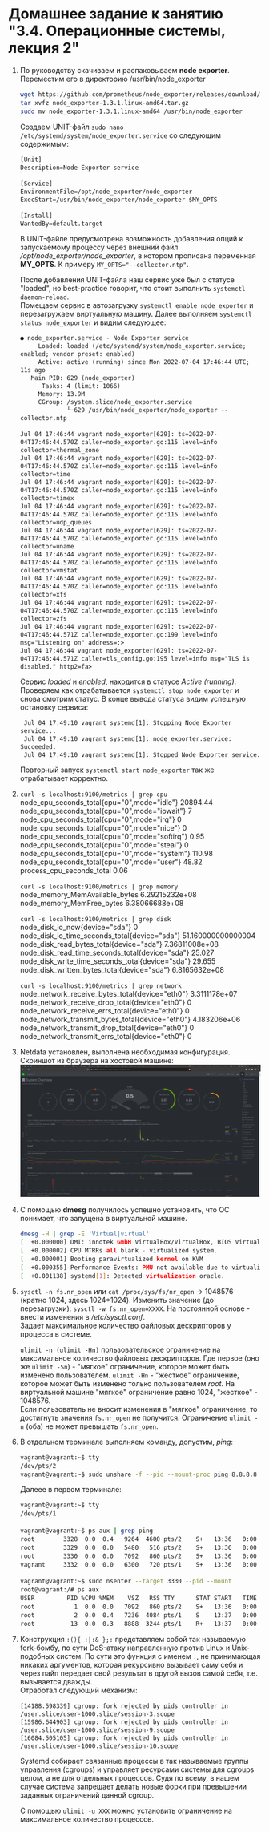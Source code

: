 # Домашнее задание к занятию "3.4. Операционные системы, лекция 2"  

1. По руководству скачиваем и распаковываем **node exporter**. Переместим его в директорию /usr/bin/node_exporter  
   ```bash
   wget https://github.com/prometheus/node_exporter/releases/download/v1.3.1/node_exporter-1.3.1.linux-amd64.tar.gz
   tar xvfz node_exporter-1.3.1.linux-amd64.tar.gz
   sudo mv node_exporter-1.3.1.linux-amd64 /usr/bin/node_exporter
   ```
   
   Создаем UNIT-файл `sudo nano /etc/systemd/system/node_exporter.service` со следующим содержимым:  

   ```
   [Unit]
   Description=Node Exporter service
   
   [Service]
   EnvironmentFile=/opt/node_exporter/node_exporter
   ExecStart=/usr/bin/node_exporter/node_exporter $MY_OPTS
   
   [Install]
   WantedBy=default.target
   ```
   
   В UNIT-файле предусмотрена возможность добавления опций к запускаемому процессу через внешний файл */opt/node_exporter/node_exporter*, в котором прописана переменная **MY_OPTS**. К примеру `MY_OPTS="--collector.ntp"`.  

   После добавления UNIT-файла наш сервис уже был с статусе "loaded", но best-practice говорит, что стоит выполнить `systemctl daemon-reload`.  
   Помещаем сервис в автозагрузку `systemctl enable node_exporter` и перезагружаем виртуальную машину. Далее выполняем `systemctl status node_exporter` и видим следующее:  

   ```
   ● node_exporter.service - Node Exporter service
        Loaded: loaded (/etc/systemd/system/node_exporter.service; enabled; vendor preset: enabled)
        Active: active (running) since Mon 2022-07-04 17:46:44 UTC; 11s ago
      Main PID: 629 (node_exporter)
         Tasks: 4 (limit: 1066)
        Memory: 13.9M
        CGroup: /system.slice/node_exporter.service
                └─629 /usr/bin/node_exporter/node_exporter --collector.ntp

   Jul 04 17:46:44 vagrant node_exporter[629]: ts=2022-07-04T17:46:44.570Z caller=node_exporter.go:115 level=info collector=thermal_zone
   Jul 04 17:46:44 vagrant node_exporter[629]: ts=2022-07-04T17:46:44.570Z caller=node_exporter.go:115 level=info collector=time
   Jul 04 17:46:44 vagrant node_exporter[629]: ts=2022-07-04T17:46:44.570Z caller=node_exporter.go:115 level=info collector=timex
   Jul 04 17:46:44 vagrant node_exporter[629]: ts=2022-07-04T17:46:44.570Z caller=node_exporter.go:115 level=info collector=udp_queues
   Jul 04 17:46:44 vagrant node_exporter[629]: ts=2022-07-04T17:46:44.570Z caller=node_exporter.go:115 level=info collector=uname
   Jul 04 17:46:44 vagrant node_exporter[629]: ts=2022-07-04T17:46:44.570Z caller=node_exporter.go:115 level=info collector=vmstat
   Jul 04 17:46:44 vagrant node_exporter[629]: ts=2022-07-04T17:46:44.570Z caller=node_exporter.go:115 level=info collector=xfs
   Jul 04 17:46:44 vagrant node_exporter[629]: ts=2022-07-04T17:46:44.570Z caller=node_exporter.go:115 level=info collector=zfs
   Jul 04 17:46:44 vagrant node_exporter[629]: ts=2022-07-04T17:46:44.571Z caller=node_exporter.go:199 level=info msg="Listening on" address=:>
   Jul 04 17:46:44 vagrant node_exporter[629]: ts=2022-07-04T17:46:44.571Z caller=tls_config.go:195 level=info msg="TLS is disabled." http2=fa>

   ```

   Сервис *loaded* и *enabled*, находится в статусе *Active (running)*. Проверяем как отрабатывается `systemctl stop node_exporter` и снова смотрим статус. В конце вывода статуса видим успешную остановку сервиса:  
   ```
    Jul 04 17:49:10 vagrant systemd[1]: Stopping Node Exporter service...
    Jul 04 17:49:10 vagrant systemd[1]: node_exporter.service: Succeeded.
    Jul 04 17:49:10 vagrant systemd[1]: Stopped Node Exporter service.
   ```
   Повторный запуск `systemctl start node_exporter` так же отрабатывает корректно.  
2. `curl -s localhost:9100/metrics | grep cpu`  
   node_cpu_seconds_total{cpu="0",mode="idle"} 20894.44
   node_cpu_seconds_total{cpu="0",mode="iowait"} 7
   node_cpu_seconds_total{cpu="0",mode="irq"} 0
   node_cpu_seconds_total{cpu="0",mode="nice"} 0
   node_cpu_seconds_total{cpu="0",mode="softirq"} 0.95
   node_cpu_seconds_total{cpu="0",mode="steal"} 0
   node_cpu_seconds_total{cpu="0",mode="system"} 110.98
   node_cpu_seconds_total{cpu="0",mode="user"} 48.82
   process_cpu_seconds_total 0.06


   `curl -s localhost:9100/metrics | grep memory`
   node_memory_MemAvailable_bytes 6.29215232e+08
   node_memory_MemFree_bytes 6.38066688e+08
   
   `curl -s localhost:9100/metrics | grep disk`
   node_disk_io_now{device="sda"} 0
   node_disk_io_time_seconds_total{device="sda"} 51.160000000000004
   node_disk_read_bytes_total{device="sda"} 7.36811008e+08
   node_disk_read_time_seconds_total{device="sda"} 25.027
   node_disk_write_time_seconds_total{device="sda"} 29.655
   node_disk_written_bytes_total{device="sda"} 6.8165632e+08

   `curl -s localhost:9100/metrics | grep network`
   node_network_receive_bytes_total{device="eth0"} 3.3111178e+07
   node_network_receive_drop_total{device="eth0"} 0
   node_network_receive_errs_total{device="eth0"} 0
   node_network_transmit_bytes_total{device="eth0"} 4.183206e+06
   node_network_transmit_drop_total{device="eth0"} 0
   node_network_transmit_errs_total{device="eth0"} 0

3. Netdata установлен, выполнена необходимая конфигурация. Скриншот из браузера на хостовой машине:
   ![Netdata on local machine](images/hw-3.4-3.png)

4. С помощью **dmesg** получилось успешно установить, что ОС понимает, что запущена в виртуальной машине.  
   ```bash
   dmesg -H | grep -E 'Virtual|virtual'
   [  +0.000000] DMI: innotek GmbH VirtualBox/VirtualBox, BIOS VirtualBox 12/01/2006
   [  +0.000002] CPU MTRRs all blank - virtualized system.
   [  +0.000001] Booting paravirtualized kernel on KVM
   [  +0.000355] Performance Events: PMU not available due to virtualization, using software events only.
   [  +0.001138] systemd[1]: Detected virtualization oracle.
   ```

5. `sysctl -n fs.nr_open` или `cat /proc/sys/fs/nr_open` -> 1048576 (кратно 1024, здесь 1024\*1024). Изменить значение (до перезагрузки): `sysctl -w fs.nr_open=XXXX`. На постоянной основе - внести изменения в */etc/sysctl.conf*.  
   Задает максимальное количество файловых дескрипторов у процесса в системе.  

   `ulimit -n (ulimit -Hn)` пользовательское ограничение на максимальное количество файловых дескрипторов. Где первое (оно же `ulimit -Sn`) - "мягкое" ограничение, которое может быть изменено пользователем. `ulimit -Hn` - "жесткое" ограничение, которое может быть изменено только пользователем *root*. На виртуальной машине "мягкое" ограничение равно 1024, "жесткое" - 1048576.   
   Если пользователь не вносит изменения в "мягкое" ограничение, то достигнуть значения `fs.nr_open` не получится. Ограничение `ulimit -n` (оба) не может превышать `fs.nr_open`.  

6. В отдельном терминале выполняем команду, допустим, *ping*:  
   ```bash
   vagrant@vagrant:~$ tty
   /dev/pts/2
   vagrant@vagrant:~$ sudo unshare -f --pid --mount-proc ping 8.8.8.8
   ```
   Далеее в первом терминале:  
   ```bash
   vagrant@vagrant:~$ tty
   /dev/pts/1

   vagrant@vagrant:~$ ps aux | grep ping
   root        3328  0.0  0.4   9264  4600 pts/2    S+   13:36   0:00 sudo unshare -f --pid --mount-proc ping 8.8.8.8
   root        3329  0.0  0.0   5480   516 pts/2    S+   13:36   0:00 unshare -f --pid --mount-proc ping 8.8.8.8
   root        3330  0.0  0.0   7092   860 pts/2    S+   13:36   0:00 ping 8.8.8.8
   vagrant     3332  0.0  0.0   6300   720 pts/1    S+   13:36   0:00 grep --color=auto ping

   vagrant@vagrant:~$ sudo nsenter --target 3330 --pid --mount
   root@vagrant:/# ps aux
   USER         PID %CPU %MEM    VSZ   RSS TTY      STAT START   TIME COMMAND
   root           1  0.0  0.0   7092   860 pts/2    S+   13:36   0:00 ping 8.8.8.8
   root           2  0.0  0.4   7236  4084 pts/1    S    13:37   0:00 -bash
   root          13  0.0  0.3   8888  3244 pts/1    R+   13:37   0:00 ps aux
   ```

7. Конструкция `:(){ :|:& };:` представляем собой так называемую fork-бомбу, по сути DoS-атаку направленную против Linux  и Unix-подобных систем. По сути это функция с именем `:`, не принимающая никаких аргументов, которая рекурсивно вызывает саму себя и через пайп передает свой результат в другой вызов самой себя, т.е. вызывается дважды.  
   Отработал следующий механизм:  
   ```
   [14188.598339] cgroup: fork rejected by pids controller in /user.slice/user-1000.slice/session-3.scope
   [15986.644903] cgroup: fork rejected by pids controller in /user.slice/user-1000.slice/session-9.scope
   [16084.505105] cgroup: fork rejected by pids controller in /user.slice/user-1000.slice/session-10.scope
   ```  
   
   Systemd собирает связанные процессы в так называемые группы управления (cgroups) и управляет ресурсами системы для cgroups целом, а не для отдельных процессов. Судя по всему, в нашем случае система запрещает делать новые форки при превышении заданных ограничений данной cgroup.  
   
   С помощью `ulimit -u XXX` можно установить ограничение на максимальное количество процессов.